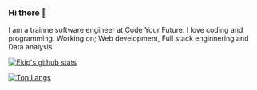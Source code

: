 ### Hi there 👋

I am a trainne software engineer at Code Your Future. I love coding and programming.
Working on; 
Web development,
Full stack enginnering,and
Data analysis


[![Ekip's github stats](https://github-readme-stats.vercel.app/api?username=istanbulbekle)](https://github.com/istanbulbekle/github-readme-stats)

[![Top Langs](https://github-readme-stats.vercel.app/api/top-langs/?username=istanbulbekle)](https://github.com/istanbulbekle/github-readme-stats)

